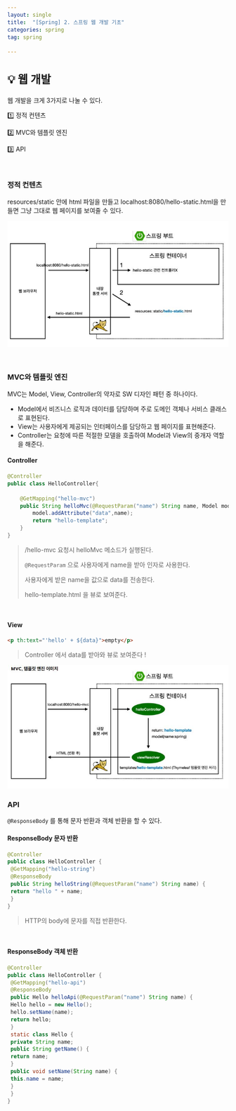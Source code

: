```yaml
---
layout: single
title:  "[Spring] 2. 스프링 웹 개발 기초"
categories: spring
tag: spring

---
```


<style>H2{font-size:1.8em;}</style>


## 💡 웹 개발

웹 개발을 크게 3가지로 나눌 수 있다.

1️⃣ 정적 컨텐츠

2️⃣ MVC와 템플릿 엔진

3️⃣ API

<br/>

### 정적 컨텐츠

resources/static 안에 html 파일을 만들고 localhost:8080/hello-static.html을 만들면 그냥 그대로 웹 페이지를 보여줄 수 있다.

![](/assets/images/20240222/static.JPG)

<br/>

### MVC와 템플릿 엔진

MVC는 Model, View, Controller의 약자로 SW 디자인 패턴 중 하나이다.
- Model에서 비즈니스 로직과 데이터를 담당하며 주로 도메인 객체나 서비스 클래스로 표현된다.
- View는 사용자에게 제공되는 인터페이스를 담당하고 웹 페이지를 표현해준다.
- Controller는 요청에 따른 적절한 모델을 호출하여 Model과 View의 중개자 역할을 해준다.

#### Controller
```java
@Controller
public class HelloController{

    @GetMapping("hello-mvc")
    public String helloMvc(@RequestParam("name") String name, Model model){
        model.addAttribute("data",name);
        return "hello-template";
    }
}
```

>/hello-mvc 요청시 helloMvc 메소드가 실행된다.
>
>`@RequestParam` 으로 사용자에게 name을 받아 인자로 사용한다.
>
>사용자에게 받은 name을 값으로 data를 전송한다.
>
>hello-template.html 을 뷰로 보여준다.

<br/>

#### View

```html
<p th:text="'hello' + ${data}">empty</p>
```

>Controller 에서 data를 받아와 뷰로 보여준다 !

![](/assets/images/20240222/mvc.JPG)


### API

`@ResponseBody` 를 통해 문자 반환과 객체 반환을 할 수 있다.

#### ResponseBody 문자 반환
```java
@Controller
public class HelloController {
 @GetMapping("hello-string")
 @ResponseBody
 public String helloString(@RequestParam("name") String name) {
 return "hello " + name;
 }
}
```
>HTTP의 body에 문자를 직접 반환한다.

<br/>

#### ResponseBody 객체 반환
```java
@Controller
public class HelloController {
 @GetMapping("hello-api")
 @ResponseBody
 public Hello helloApi(@RequestParam("name") String name) {
 Hello hello = new Hello();
 hello.setName(name);
 return hello;
 }
 static class Hello {
 private String name;
 public String getName() {
 return name;
 }
 public void setName(String name) {
 this.name = name;
 }
 }
}
```
